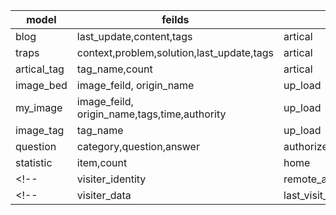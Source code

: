 
| model       | feilds                                       | app                                       |
| ----------- | -------------------------------------------- | ----------------------------------------- |
| blog        | last_update,content,tags                     | artical                                   |
| traps       | context,problem,solution,last_update,tags    | artical                                   |
| artical_tag | tag_name,count                               | artical                                   |
| image_bed   | image_feild, origin_name                     | up_load                                   |
| my_image    | image_feild, origin_name,tags,time,authority | up_load                                   |
| image_tag   | tag_name                                     | up_load                                   |
| question    | category,question,answer                     | authorize                                 |
| statistic   | item,count                                   | home                                      |
| <!--        | visiter_identity                             | remote_addr,user_agent,browser,session_id | authorize | --> |
| <!--        | visiter_data                                 | last_visit_time,authority,                | authorize | --> |